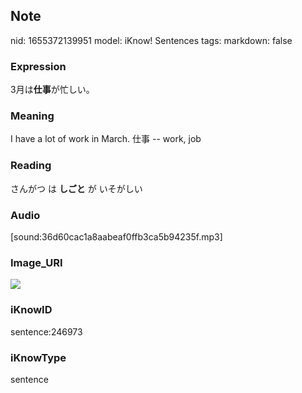 ## Note
nid: 1655372139951
model: iKnow! Sentences
tags: 
markdown: false

### Expression
3月は<b>仕事</b>が忙しい。

### Meaning
I have a lot of work in March.
仕事 -- work, job

### Reading
さんがつ は <b>しごと</b> が いそがしい

### Audio
[sound:36d60cac1a8aabeaf0ffb3ca5b94235f.mp3]

### Image_URI
<img src="b7d86901d6b0bdb87ad78a517d3b35c6.jpg">

### iKnowID
sentence:246973

### iKnowType
sentence
